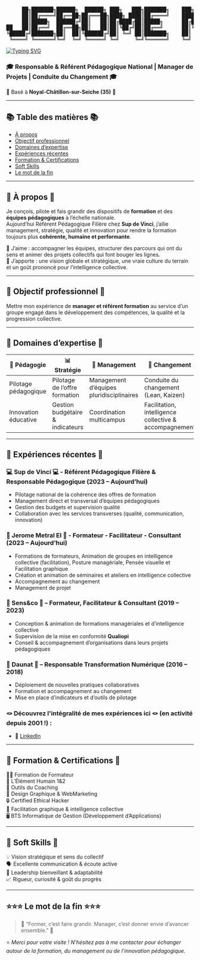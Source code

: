 <pre align="center">
     ██╗███████╗██████╗  ██████╗ ███╗   ███╗███████╗    ███╗   ███╗███████╗████████╗██████╗  █████╗ ██╗     
     ██║██╔════╝██╔══██╗██╔═══██╗████╗ ████║██╔════╝    ████╗ ████║██╔════╝╚══██╔══╝██╔══██╗██╔══██╗██║     
     ██║█████╗  ██████╔╝██║   ██║██╔████╔██║█████╗      ██╔████╔██║█████╗     ██║   ██████╔╝███████║██║     
██   ██║██╔══╝  ██╔══██╗██║   ██║██║╚██╔╝██║██╔══╝      ██║╚██╔╝██║██╔══╝     ██║   ██╔══██╗██╔══██║██║     
╚█████╔╝███████╗██║  ██║╚██████╔╝██║ ╚═╝ ██║███████╗    ██║ ╚═╝ ██║███████╗   ██║   ██║  ██║██║  ██║███████╗
 ╚════╝ ╚══════╝╚═╝  ╚═╝ ╚═════╝ ╚═╝     ╚═╝╚══════╝    ╚═╝     ╚═╝╚══════╝   ╚═╝   ╚═╝  ╚═╝╚═╝  ╚═╝╚══════╝
</pre>

[![Typing SVG](https://readme-typing-svg.demolab.com?font=Fira+Code&pause=1000&color=2587A4&width=435&lines=Responsable+%26+R%C3%A9f%C3%A9rent+P%C3%A9dagogique;Manager+de+Projets;Conduite+du+Changement+)](https://www.linkedin.com/in/jeromemetral/)

### 🎓 Responsable & Référent Pédagogique National | Manager de Projets | Conduite du Changement 🎓 

📍 Basé à **Noyal-Châtillon-sur-Seiche (35)** 📍 

---

## 📚 Table des matières 📚
- [À propos](#-à-propos)
- [Objectif professionnel](#-objectif-professionnel)
- [Domaines d’expertise](#-domaines-dexpertise)
- [Expériences récentes](#-expériences-récentes)
- [Formation & Certifications](#-formation--certifications)
- [Soft Skills](#-soft-skills)
- [Le mot de la fin](#-le-mot-de-la-fin)

---

## 🧭 À propos 🧭

Je conçois, pilote et fais grandir des dispositifs de **formation** et des **équipes pédagogiques** à l’échelle nationale.  
Aujourd’hui Référent Pédagogique Filière chez **Sup de Vinci**, j’allie management, stratégie, qualité et innovation pour rendre la formation toujours plus **cohérente, humaine et performante**.  

💜 J’aime : accompagner les équipes, structurer des parcours qui ont du sens et animer des projets collectifs qui font bouger les lignes.  
🚀 J’apporte : une vision globale et stratégique, une vraie culture du terrain et un goût prononcé pour l’intelligence collective.

---

## 🎯 Objectif professionnel 🎯

Mettre mon expérience de **manager et référent formation** au service d’un groupe engagé dans le développement des compétences, la qualité et la progression collective.  

---

## 🧩 Domaines d’expertise 🧩

| 🧠 Pédagogie | 📊 Stratégie | 👥 Management | 🔄 Changement | 🏆 Qualité |
|---------------|--------------|---------------|----------------|-------------|
| Pilotage pédagogique | Pilotage de l’offre formation | Management d’équipes pluridisciplinaires | Conduite du changement (Lean, Kaizen) | Certification Qualiopi |
| Innovation éducative | Gestion budgétaire & indicateurs | Coordination multicampus | Facilitation, intelligence collective & accompagnement | Amélioration continue |

---

## 💼 Expériences récentes 💼

### 💻 Sup de Vinci 💻 - Référent Pédagogique Filière & Responsable Pédagogique (2023 – Aujourd’hui)
- Pilotage national de la cohérence des offres de formation  
- Management direct et transversal d’équipes pédagogiques  
- Gestion des budgets et supervision qualité  
- Collaboration avec les services transverses (qualité, communication, innovation)

### 🙋 Jerome Metral EI 🙋 - Formateur - Facilitateur - Consultant (2023 – Aujourd’hui)
- Formations de formateurs, Animation de groupes en intelligence collective (facilitation), Posture managériale, Pensée visuelle et Facilitation graphique
- Création et animation de séminaires et ateliers en intelligence collective 
- Accompagnement au changement
- Management de projet

### 👔 Sens&co 👔 – Formateur, Facilitateur & Consultant (2019 – 2023)
- Conception & animation de formations managériales et d’intelligence collective  
- Supervision de la mise en conformité **Qualiopi**  
- Conseil & accompagnement d’organisations dans leurs projets pédagogiques  

### 🥪 Daunat 🥪 – Responsable Transformation Numérique (2016 – 2018)
- Déploiement de nouvelles pratiques collaboratives  
- Formation et accompagnement au changement  
- Mise en place d’indicateurs et d’outils de pilotage  

### 🪢 Découvrez l'intégralité de mes expériences ici 🪢 (en activité depuis 2001 !) :
- 🔗 [LinkedIn](https://www.linkedin.com/in/jeromemetral/)  

---

## 🧾 Formation & Certifications 🧾

🧑‍🏫 Formation de Formateur  
🌿 L’Élément Humain 1&2  
🧩 Outils du Coaching  
🎨 Design Graphique & WebMarketing  
🔒 Certified Ethical Hacker  
🧠 Facilitation graphique & intelligence collective  
🖥️ BTS Informatique de Gestion (Développement d’Applications)  

---

## 🌱 Soft Skills 🌱

💡 Vision stratégique et sens du collectif  
🗣️ Excellente communication & écoute active  
🤝 Leadership bienveillant & adaptabilité  
📈 Rigueur, curiosité & goût du progrès  

---

## ⭐⭐⭐ Le mot de la fin ⭐⭐⭐

>🌳 “Former, c’est faire grandir. Manager, c’est donner envie d’avancer ensemble.” :couple: 

⭐ *Merci pour votre visite ! N’hésitez pas à me contacter pour échanger autour de la formation, du management ou de l’innovation pédagogique.*  

